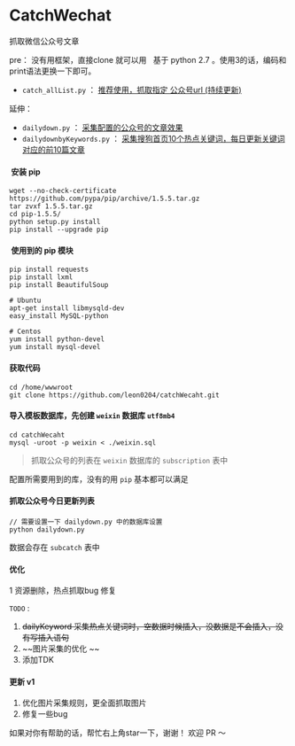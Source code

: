 # CatchWechat
抓取微信公众号文章

pre：
   没有用框架，直接clone 就可以用 
   
基于 python 2.7 。使用3的话，编码和print语法更换一下即可。


 - `catch_allList.py` ：  <a href="http://www.leon0204.com/wechat.html" target="_blank">推荐使用，抓取指定 公众号url (持续更新)</a>
 
 
 
 延伸：
 - `dailydown.py` ： <a href="http://www.leon0204.com/wechat.html" target="_blank">采集配置的公众号的文章效果</a>
 - `dailydownbyKeywords.py` ： <a target="_blank" href="http://www.leon0204.com/wechat.html">采集搜狗首页10个热点关键词，每日更新关键词对应的前10篇文章</a>   
 

####  安装 pip
```
wget --no-check-certificate https://github.com/pypa/pip/archive/1.5.5.tar.gz 
tar zvxf 1.5.5.tar.gz    
cd pip-1.5.5/
python setup.py install
pip install --upgrade pip
```

####  使用到的 pip 模块
```
pip install requests
pip install lxml
pip install BeautifulSoup

# Ubuntu
apt-get install libmysqld-dev
easy_install MySQL-python

# Centos
yum install python-devel
yum install mysql-devel

```


####  获取代码
```
cd /home/wwwroot
git clone https://github.com/leon0204/catchWecaht.git
```

#### 导入模板数据库，先创建 `weixin` 数据库 `utf8mb4`
```	
cd catchWecaht
mysql -uroot -p weixin < ./weixin.sql
```

>抓取公众号的列表在 `weixin` 数据库的 `subscription` 表中 


配置所需要用到的库，没有的用 `pip` 基本都可以满足



#### 抓取公众号今日更新列表
```
// 需要设置一下 dailydown.py 中的数据库设置
python dailydown.py
```
数据会存在 `subcatch` 表中 


#### 优化
1 资源删除，热点抓取bug 修复

`TODO` :
1. ~~dailyKeyword 采集热点关键词时，空数据时候插入，没数据是不会插入，没有写插入语句~~
2. ~~图片采集的优化 ~~
3. 添加TDK 

#### 更新 v1
1. 优化图片采集规则，更全面抓取图片 
2. 修复一些bug 

如果对你有帮助的话，帮忙右上角star一下，谢谢！
欢迎 PR ～

